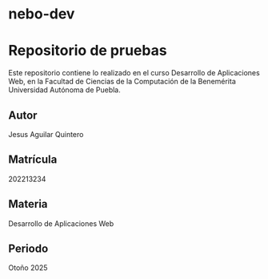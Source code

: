 # nebo-dev
# Repositorio de pruebas
Este repositorio contiene lo realizado en el curso Desarrollo de Aplicaciones Web, en la Facultad de Ciencias de la Computación de la Benemérita Universidad Autónoma de Puebla.

## Autor
Jesus Aguilar Quintero

## Matrícula
202213234

## Materia
Desarrollo de Aplicaciones Web  

## Periodo
Otoño 2025  